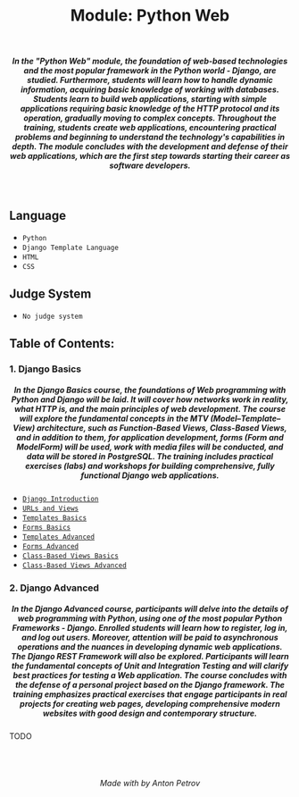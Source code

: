<h1 align="center">
Module: Python Web
</h1>

<br/>

<h5 align="center">
In the "Python Web" module, the foundation of web-based technologies and the most popular framework in the Python world - Django, are studied. Furthermore, students will learn how to handle dynamic information, acquiring basic knowledge of working with databases. Students learn to build web applications, starting with simple applications requiring basic knowledge of the HTTP protocol and its operation, gradually moving to complex concepts. Throughout the training, students create web applications, encountering practical problems and beginning to understand the technology's capabilities in depth. The module concludes with the development and defense of their web applications, which are the first step towards starting their career as software developers.
</h5>

<br/>

## Language

- `Python`
- `Django Template Language`
- `HTML`
- `CSS`

## Judge System

- `No judge system`

## Table of Contents:

### 1. Django Basics

<h5 align="center">
In the Django Basics course, the foundations of Web programming with Python and Django will be laid. It will cover how networks work in reality, what HTTP is, and the main principles of web development. The course will explore the fundamental concepts in the MTV (Model–Template–View) architecture, such as Function-Based Views, Class-Based Views, and in addition to them, for application development, forms (Form and ModelForm) will be used, work with media files will be conducted, and data will be stored in PostgreSQL.
The training includes practical exercises (labs) and workshops for building comprehensive, fully functional Django web applications.
</h5>

- [`Django Introduction`](https://github.com/tonytech83/Python-Web/tree/main/01_Django_Basics/01_Django_Introduction/django_intro)
- [`URLs and Views`](https://github.com/tonytech83/Python-Web/tree/main/01_Django_Basics/02_URLs_and_Views/urls_and_views)
- [`Templates Basics`](https://github.com/tonytech83/Python-Web/tree/main/01_Django_Basics/03_Templates_Basics/templates_and_static)
- [`Forms Basics`](https://github.com/tonytech83/Python-Web/tree/main/01_Django_Basics/04_Forms_Basics/forms_basic)
- [`Templates Advanced`](https://github.com/tonytech83/Python-Web/tree/main/01_Django_Basics/05_Templates_Advanced/templates_advanced)
- [`Forms Advanced`](https://github.com/tonytech83/Python-Web/tree/main/01_Django_Basics/06_Forms_Advanced/forms_advanced)
- [`Class-Based Views Basics`](https://github.com/tonytech83/Python-Web/tree/main/01_Django_Basics/07_ClassBased_Views_Basics/cbv_basic)
- [`Class-Based Views Advanced`](https://github.com/tonytech83/Python-Web/tree/main/01_Django_Basics/08_ClassBased_Views_Advanced/cbv_advanced)

### 2. Django Advanced

<h5 align="center">
In the Django Advanced course, participants will delve into the details of web programming with Python, using one of the most popular Python Frameworks - Django. Enrolled students will learn how to register, log in, and log out users. Moreover, attention will be paid to asynchronous operations and the nuances in developing dynamic web applications. The Django REST Framework will also be explored. Participants will learn the fundamental concepts of Unit and Integration Testing and will clarify best practices for testing a Web application. The course concludes with the defense of a personal project based on the Django framework. The training emphasizes practical exercises that engage participants in real projects for creating web pages, developing comprehensive modern websites with good design and contemporary structure.  
</h5>

TODO

<br/>
<br/>

<h6 align="center"> Made with by Anton Petrov </h6>
